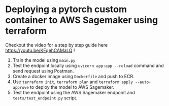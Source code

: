 # Deploying a pytorch custom container to AWS Sagemaker using terraform

Checkout the video for a step by step guide here https://youtu.be/KFqehCAMaLQ !

1. Train the model using `main.py`
2. Test the endpoint locally using `uvicorn app:app --reload` command and send request using Postman.
3. Create a docker image using `Dockerfile` and push to ECR.
4. Use `terraform init`, `terraform plan` and `terraform apply --auto-approve` to deploy the model to AWS Sagemaker.
5. Test the endpoint using the AWS Sagemaker endpoint and `tests/test_endpoint.py` script.
